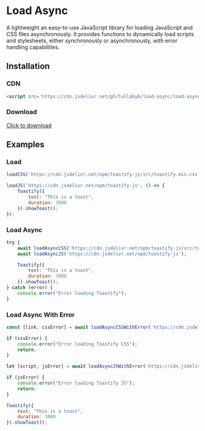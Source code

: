 # Load Async

A lightweight an easy-to-use JavaScript library for loading JavaScript and CSS files asynchronously. It provides functions to dynamically load scripts and stylesheets, either synchronously or asynchronously, with error handling capabilities.

## Installation

### CDN

```html
<script src='https://cdn.jsdelivr.net/gh/lullaby6/load-async/load-async.js'></script>
```

### Download

<a href="https://cdn.jsdelivr.net/gh/lullaby6/load-async/load-async.js" target="_blank" download>Click to download</a>

## Examples

### Load

```js
loadCSS('https://cdn.jsdelivr.net/npm/toastify-js/src/toastify.min.css');

loadJS('https://cdn.jsdelivr.net/npm/toastify-js', () => {
    Toastify({
        text: "This is a toast",
        duration: 3000
    }).showToast();
});
```

### Load Async

```js
try {
    await loadAsyncCSS('https://cdn.jsdelivr.net/npm/toastify-js/src/toastify.min.css');
    await loadAsyncJS('https://cdn.jsdelivr.net/npm/toastify-js');

    Toastify({
        text: "This is a toast",
        duration: 3000
    }).showToast();
} catch (error) {
    console.error("Error loading Toastify");
}
```

### Load Async With Error

```js
const [link, cssError] = await loadAsyncCSSWithError('https://cdn.jsdelivr.net/npm/toastify-js/src/toastify.min.css');

if (cssError) {
    console.error("Error loading Toastify CSS");
    return;
}

let [script, jsError] = await loadAsyncJSWithError('https://cdn.jsdelivr.net/npm/toastify-js');

if (jsError) {
    console.error("Error loading Toastify JS");
    return;
}

Toastify({
    text: "This is a toast",
    duration: 3000
}).showToast();

```